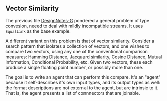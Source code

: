 Vector Similarity
-----------------
The previous file [DesignNotes-G](DesignNotes-G.md) pondered a general
problem of type convesion, neeed to deal with mildly incompatible
streams. It uses `EqualLink` as the base example.

A different variant on this problem is that of vector similarity.
Consider a search pattern that isolates a collection of vectors,
and one wishes to compare two vectors, using any one of the conventional
comparison measures: Hamming Distance, Jacquard similarity, Cosine
Distance, Mutual Information, Conditional Probability, etc. Given
two vectors, these each produce a single floating point number, or
possibly more than one.

The goal is to write an agent that can perform this compare. It's an
"agent" because it self-describes it's own input types, and its output
types as well: the format descriptions are not external to the agent,
but are intrinsic to it. That is, the agent presents a list of
connnectors that are joinable.
